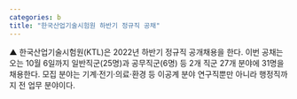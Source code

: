```yaml
---
categories: b
title: "한국산업기술시험원 하반기 정규직 공채"
---
```

▲ 한국산업기술시험원(KTL)은 2022년 하반기 정규직 공개채용을 한다. 이번 공채는 오는 10월 6일까지 일반직군(25명)과 공무직군(6명) 등 2개 직군 27개 분야에 31명을 채용한다. 모집 분야는 기계·전기·의료·환경 등 이공계 분야 연구직뿐만 아니라 행정직까지 전 업무 분야이다.